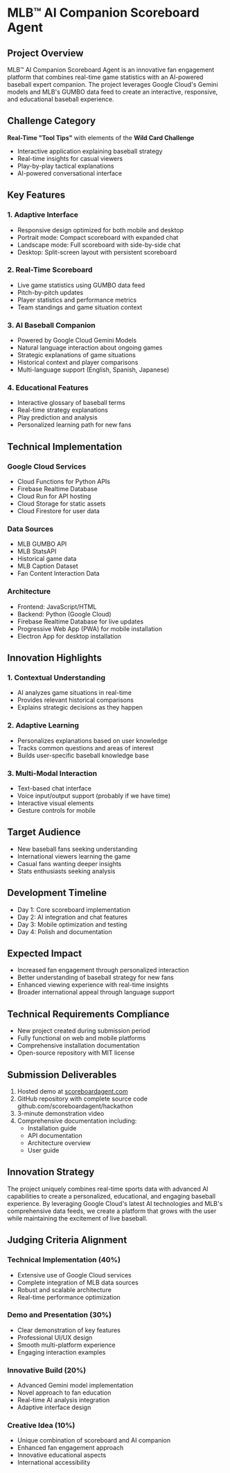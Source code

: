 # MLB™ AI Companion Scoreboard Agent

## Project Overview
MLB™ AI Companion Scoreboard Agent is an innovative fan engagement platform that combines real-time game statistics with an AI-powered baseball expert companion. The project leverages Google Cloud's Gemini models and MLB's GUMBO data feed to create an interactive, responsive, and educational baseball experience.

## Challenge Category
**Real-Time "Tool Tips"** with elements of the **Wild Card Challenge**
- Interactive application explaining baseball strategy
- Real-time insights for casual viewers
- Play-by-play tactical explanations
- AI-powered conversational interface

## Key Features

### 1. Adaptive Interface
- Responsive design optimized for both mobile and desktop
- Portrait mode: Compact scoreboard with expanded chat
- Landscape mode: Full scoreboard with side-by-side chat
- Desktop: Split-screen layout with persistent scoreboard

### 2. Real-Time Scoreboard
- Live game statistics using GUMBO data feed
- Pitch-by-pitch updates
- Player statistics and performance metrics
- Team standings and game situation context

### 3. AI Baseball Companion
- Powered by Google Cloud Gemini Models
- Natural language interaction about ongoing games
- Strategic explanations of game situations
- Historical context and player comparisons
- Multi-language support (English, Spanish, Japanese)

### 4. Educational Features
- Interactive glossary of baseball terms
- Real-time strategy explanations
- Play prediction and analysis
- Personalized learning path for new fans

## Technical Implementation

### Google Cloud Services
- Cloud Functions for Python APIs
- Firebase Realtime Database
- Cloud Run for API hosting
- Cloud Storage for static assets
- Cloud Firestore for user data

### Data Sources
- MLB GUMBO API
- MLB StatsAPI
- Historical game data
- MLB Caption Dataset
- Fan Content Interaction Data

### Architecture
- Frontend: JavaScript/HTML
- Backend: Python (Google Cloud)
- Firebase Realtime Database for live updates
- Progressive Web App (PWA) for mobile installation
- Electron App for desktop installation

## Innovation Highlights

### 1. Contextual Understanding
- AI analyzes game situations in real-time
- Provides relevant historical comparisons
- Explains strategic decisions as they happen

### 2. Adaptive Learning
- Personalizes explanations based on user knowledge
- Tracks common questions and areas of interest
- Builds user-specific baseball knowledge base

### 3. Multi-Modal Interaction
- Text-based chat interface
- Voice input/output support (probably if we have time)
- Interactive visual elements
- Gesture controls for mobile

## Target Audience
- New baseball fans seeking understanding
- International viewers learning the game
- Casual fans wanting deeper insights
- Stats enthusiasts seeking analysis

## Development Timeline
- Day 1: Core scoreboard implementation
- Day 2: AI integration and chat features
- Day 3: Mobile optimization and testing
- Day 4: Polish and documentation

## Expected Impact
- Increased fan engagement through personalized interaction
- Better understanding of baseball strategy for new fans
- Enhanced viewing experience with real-time insights
- Broader international appeal through language support

## Technical Requirements Compliance
- New project created during submission period
- Fully functional on web and mobile platforms
- Comprehensive installation documentation
- Open-source repository with MIT license

## Submission Deliverables
1. Hosted demo at [scoreboardagent.com](https://scoreboardagent.com)
2. GitHub repository with complete source code github.com/scoreboardagent/hackathon
3. 3-minute demonstration video
4. Comprehensive documentation including:
   - Installation guide
   - API documentation
   - Architecture overview
   - User guide

## Innovation Strategy
The project uniquely combines real-time sports data with advanced AI capabilities to create a personalized, educational, and engaging baseball experience. By leveraging Google Cloud's latest AI technologies and MLB's comprehensive data feeds, we create a platform that grows with the user while maintaining the excitement of live baseball.

## Judging Criteria Alignment

### Technical Implementation (40%)
- Extensive use of Google Cloud services
- Complete integration of MLB data sources
- Robust and scalable architecture
- Real-time performance optimization

### Demo and Presentation (30%)
- Clear demonstration of key features
- Professional UI/UX design
- Smooth multi-platform experience
- Engaging interaction examples

### Innovative Build (20%)
- Advanced Gemini model implementation
- Novel approach to fan education
- Real-time AI analysis integration
- Adaptive interface design

### Creative Idea (10%)
- Unique combination of scoreboard and AI companion
- Enhanced fan engagement approach
- Innovative educational aspects
- International accessibility 